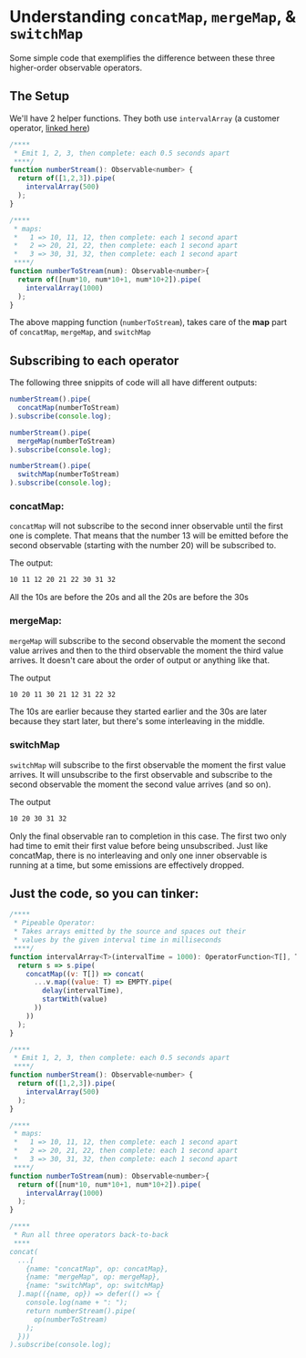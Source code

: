 # Understanding `concatMap`, `mergeMap`, & `switchMap`

Some simple code that exemplifies the difference between these three higher-order observable operators. 

## The Setup 

We'll have 2 helper functions. They both use `intervalArray` (a customer operator, [linked here](intervalArray.md))

```JavaScript
/****
 * Emit 1, 2, 3, then complete: each 0.5 seconds apart
 ****/
function numberStream(): Observable<number> {
  return of([1,2,3]).pipe(
    intervalArray(500)
  );
}

/****
 * maps:
 *   1 => 10, 11, 12, then complete: each 1 second apart 
 *   2 => 20, 21, 22, then complete: each 1 second apart
 *   3 => 30, 31, 32, then complete: each 1 second apart
 ****/
function numberToStream(num): Observable<number>{
  return of([num*10, num*10+1, num*10+2]).pipe(
    intervalArray(1000)
  );
}
```

The above mapping function (`numberToStream`), takes care of the **map** part of `concatMap`, `mergeMap`, and `switchMap`

## Subscribing to each operator 

The following three snippits of code will all have different outputs:

```JavaScript
numberStream().pipe(
  concatMap(numberToStream)
).subscribe(console.log);
```
```JavaScript
numberStream().pipe(
  mergeMap(numberToStream)
).subscribe(console.log);
```
```JavaScript
numberStream().pipe(
  switchMap(numberToStream)
).subscribe(console.log);
```

### concatMap:

`concatMap` will not subscribe to the second inner observable until the first one is complete. That means that the number 13 will be emitted before the second observable (starting with the number 20) will be subscribed to.

The output:
```HTML
10 11 12 20 21 22 30 31 32
```

All the 10s are before the 20s and all the 20s are before the 30s

### mergeMap:

`mergeMap` will subscribe to the second observable the moment the second value arrives and then to the third observable the moment the third value arrives. It doesn't care about the order of output or anything like that.

The output
```HTML
10 20 11 30 21 12 31 22 32
```
The 10s are earlier because they started earlier and the 30s are later because they start later, but there's some interleaving in the middle.

### switchMap

`switchMap` will subscribe to the first observable the moment the first value arrives. It will unsubscribe to the first observable and subscribe to the second observable the moment the second value arrives (and so on).

The output
```HTML
10 20 30 31 32
```

Only the final observable ran to completion in this case. The first two only had time to emit their first value before being unsubscribed. Just like concatMap, there is no interleaving and only one inner observable is running at a time, but some emissions are effectively dropped.

## Just the code, so you can tinker:

```JavaScript
/****
 * Pipeable Operator:
 * Takes arrays emitted by the source and spaces out their
 * values by the given interval time in milliseconds
 ****/
function intervalArray<T>(intervalTime = 1000): OperatorFunction<T[], T> {
  return s => s.pipe(
    concatMap((v: T[]) => concat(
      ...v.map((value: T) => EMPTY.pipe(
        delay(intervalTime),
        startWith(value)
      ))
    ))
  );
}

/****
 * Emit 1, 2, 3, then complete: each 0.5 seconds apart
 ****/
function numberStream(): Observable<number> {
  return of([1,2,3]).pipe(
    intervalArray(500)
  );
}

/****
 * maps:
 *   1 => 10, 11, 12, then complete: each 1 second apart 
 *   2 => 20, 21, 22, then complete: each 1 second apart
 *   3 => 30, 31, 32, then complete: each 1 second apart
 ****/
function numberToStream(num): Observable<number>{
  return of([num*10, num*10+1, num*10+2]).pipe(
    intervalArray(1000)
  );
}

/****
 * Run all three operators back-to-back
 ****
concat(
  ...[
    {name: "concatMap", op: concatMap}, 
    {name: "mergeMap", op: mergeMap}, 
    {name: "switchMap", op: switchMap}
  ].map(({name, op}) => defer(() => {
    console.log(name + ": ");
    return numberStream().pipe(
      op(numberToStream)
    );
  }))
).subscribe(console.log);
```

